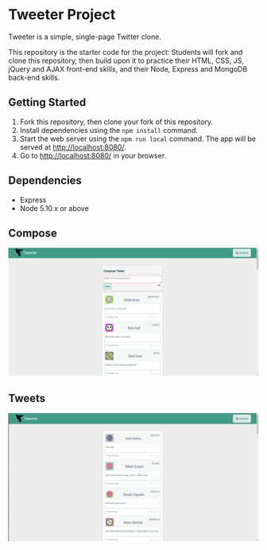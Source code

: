 # Tweeter Project

Tweeter is a simple, single-page Twitter clone.

This repository is the starter code for the project: Students will fork and clone this repository, then build upon it to practice their HTML, CSS, JS, jQuery and AJAX front-end skills, and their Node, Express and MongoDB back-end skills.

## Getting Started

1. Fork this repository, then clone your fork of this repository.
2. Install dependencies using the `npm install` command.
3. Start the web server using the `npm run local` command. The app will be served at <http://localhost:8080/>.
4. Go to <http://localhost:8080/> in your browser.

## Dependencies

- Express
- Node 5.10.x or above

## Compose

!["Screenshot of tweet compose box"](https://github.com/S-Marks/tweeter/blob/master/public/images/composeTweet.png)


## Tweets

!["Screenshot of tweets"](https://github.com/S-Marks/tweeter/blob/master/public/images/Tweets.png)
